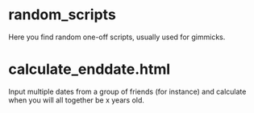 # random_scripts
Here you find random one-off scripts, usually used for gimmicks.

# calculate_enddate.html
Input multiple dates from a group of friends (for instance) and calculate when you will all together be x years old.
